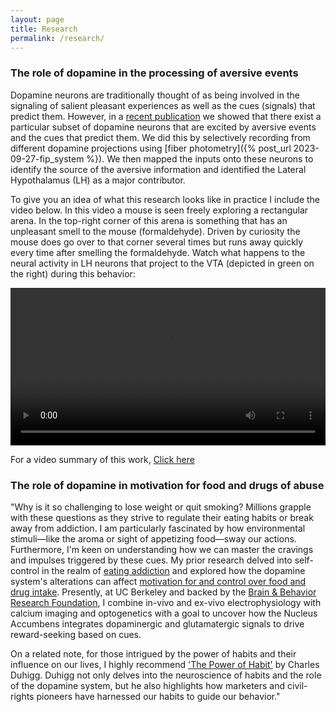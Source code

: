 ```yaml
---
layout: page
title: Research
permalink: /research/
---
```



### The role of dopamine in the processing of aversive events
Dopamine neurons are traditionally thought of as being involved in the signaling of salient pleasant experiences as well as the cues (signals) that predict them. However, in a [recent publication](https://www.sciencedirect.com/science/article/pii/S0896627318309966) we showed that there exist a particular subset of dopamine neurons that are excited by aversive events and the cues that predict them. We did this by selectively recording from different dopamine projections using [fiber photometry]({% post_url 2023-09-27-fip_system %}). We then mapped the inputs onto these neurons to identify the source of the aversive information and identified the Lateral Hypothalamus (LH) as a major contributor.

To give you an idea of what this research looks like in practice I include the video below. In this video a mouse is seen freely exploring a rectangular arena. In the top-right corner of this arena is something that has an unpleasant smell to the mouse (formaldehyde). Driven by curiosity the mouse does go over to that corner several times but runs away quickly every time after smelling the formaldehyde. Watch what happens to the neural activity in LH neurons that project to the VTA (depicted in green on the right) during this behavior:

<video width="100%" controls>
  <source src="https://ars.els-cdn.com/content/image/1-s2.0-S0896627318309966-mmc5.mp4" type="video/mp4">
  Your browser does not support the video tag.
</video>

 For a video summary of this work, [Click here](https://www.youtube.com/watch?v=LRc_W9xrLW8) 

### The role of dopamine in motivation for food and drugs of abuse

"Why is it so challenging to lose weight or quit smoking? Millions grapple with these questions as they strive to regulate their eating habits or break away from addiction. I am particularly fascinated by how environmental stimuli—like the aroma or sight of appetizing food—sway our actions. Furthermore, I'm keen on understanding how we can master the cravings and impulses triggered by these cues. My prior research delved into self-control in the realm of [eating addiction](https://www.sciencedirect.com/science/article/pii/S2352154616300638) and explored how the dopamine system's alterations can affect [motivation for and control over food and drug intake](https://www.nature.com/articles/npp201560). Presently, at UC Berkeley and backed by the [Brain & Behavior Research Foundation](https://www.bbrfoundation.org/), I combine in-vivo and ex-vivo electrophysiology with calcium imaging and optogenetics with a goal to uncover how the Nucleus Accumbens integrates dopaminergic and glutamatergic signals to drive reward-seeking based on cues.

On a related note, for those intrigued by the power of habits and their influence on our lives, I highly recommend ['The Power of Habit'](https://charlesduhigg.com/books/the-power-of-habit/) by Charles Duhigg. Duhigg not only delves into the neuroscience of habits and the role of the dopamine system, but he also highlights how marketers and civil-rights pioneers have harnessed our habits to guide our behavior."






